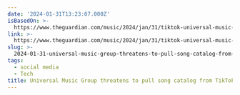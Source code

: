 ```yaml
---
date: '2024-01-31T13:23:07.000Z'
isBasedOn: >-
  https://www.theguardian.com/music/2024/jan/31/tiktok-universal-music-group-umg-music-catalogue-rights-negotiation?CMP=Share_AndroidApp_Other
link: >-
  https://www.theguardian.com/music/2024/jan/31/tiktok-universal-music-group-umg-music-catalogue-rights-negotiation?CMP=Share_AndroidApp_Other
slug: >-
  2024-01-31-universal-music-group-threatens-to-pull-song-catalog-from-tiktok-in-furious
tags:
  - social media
  - Tech
title: Universal Music Group threatens to pull song catalog from TikTok in furious
---
```


